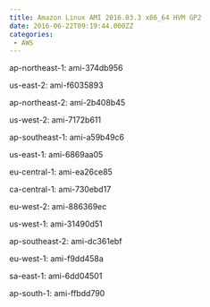 ```yaml
---
title: Amazon Linux AMI 2016.03.3 x86_64 HVM GP2
date: 2016-06-22T09:19:44.000ZZ
categories:
 - AWS
---
```


ap-northeast-1: ami-374db956

us-east-2: ami-f6035893

ap-northeast-2: ami-2b408b45

us-west-2: ami-7172b611

ap-southeast-1: ami-a59b49c6

us-east-1: ami-6869aa05

eu-central-1: ami-ea26ce85

ca-central-1: ami-730ebd17

eu-west-2: ami-886369ec

us-west-1: ami-31490d51

ap-southeast-2: ami-dc361ebf

eu-west-1: ami-f9dd458a

sa-east-1: ami-6dd04501

ap-south-1: ami-ffbdd790

